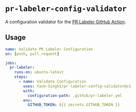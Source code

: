# `pr-labeler-config-validator`

A configuration validator for the [PR Labeler GitHub Action](https://github.com/TimonVS/pr-labeler-action).

## Usage

```yaml
name: Validate PR Labeler Configuration
on: [push, pull_request]

jobs:
  pr-labeler:
    runs-on: ubuntu-latest
    steps:
      - name: Validate Configuration
        uses: Yash-Singh1/pr-labeler-config-validator@v1
        with:
          configuration-path: .github/pr-labeler.yml
        env:
          GITHUB_TOKEN: ${{ secrets.GITHUB_TOKEN }}
```
